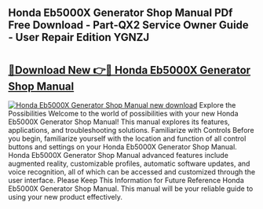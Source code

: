 ## Honda Eb5000X Generator Shop Manual PDf Free Download - Part-QX2 Service Owner Guide - User Repair Edition YGNZJ

# <h2><a href="http://bc74014.oget.top/?id=Honda+Eb5000X+Generator+Shop+Manual">🔗Download New 👉🔴 Honda Eb5000X Generator Shop Manual</a></h2>

[![Honda Eb5000X Generator Shop Manual new download](https://i.imgur.com/5g1atiW.png)](http://bc74014.oget.top/?id=Honda+Eb5000X+Generator+Shop+Manual)
Explore the Possibilities Welcome to the world of possibilities with your new Honda Eb5000X Generator Shop Manual! This manual explores its features, applications, and troubleshooting solutions. Familiarize with Controls Before you begin, familiarize yourself with the location and function of all control buttons and settings on your Honda Eb5000X Generator Shop Manual. Honda Eb5000X Generator Shop Manual advanced features include augmented reality, customizable profiles, automatic software updates, and voice recognition, all of which can be accessed and customized through the user interface. Please Keep This Information for Future Reference Honda Eb5000X Generator Shop Manual. This manual will be your reliable guide to using your new product effectively.
